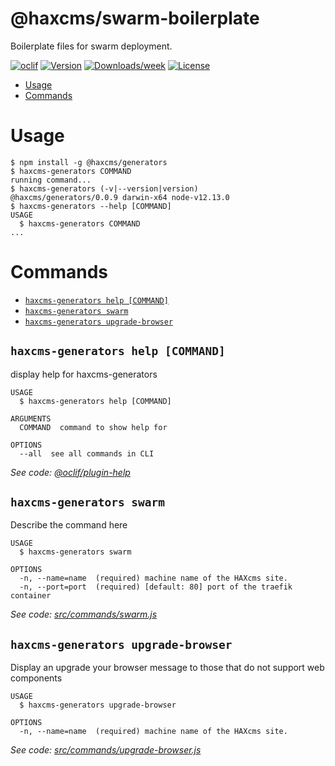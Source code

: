 @haxcms/swarm-boilerplate
=========================

Boilerplate files for swarm deployment.

[![oclif](https://img.shields.io/badge/cli-oclif-brightgreen.svg)](https://oclif.io)
[![Version](https://img.shields.io/npm/v/@haxcms/swarm-boilerplate.svg)](https://npmjs.org/package/@haxcms/swarm-boilerplate)
[![Downloads/week](https://img.shields.io/npm/dw/@haxcms/swarm-boilerplate.svg)](https://npmjs.org/package/@haxcms/swarm-boilerplate)
[![License](https://img.shields.io/npm/l/@haxcms/swarm-boilerplate.svg)](https://github.com/elmsln/haxcms-tools/blob/master/package.json)

<!-- toc -->
* [Usage](#usage)
* [Commands](#commands)
<!-- tocstop -->
# Usage
<!-- usage -->
```sh-session
$ npm install -g @haxcms/generators
$ haxcms-generators COMMAND
running command...
$ haxcms-generators (-v|--version|version)
@haxcms/generators/0.0.9 darwin-x64 node-v12.13.0
$ haxcms-generators --help [COMMAND]
USAGE
  $ haxcms-generators COMMAND
...
```
<!-- usagestop -->
# Commands
<!-- commands -->
* [`haxcms-generators help [COMMAND]`](#haxcms-generators-help-command)
* [`haxcms-generators swarm`](#haxcms-generators-swarm)
* [`haxcms-generators upgrade-browser`](#haxcms-generators-upgrade-browser)

## `haxcms-generators help [COMMAND]`

display help for haxcms-generators

```
USAGE
  $ haxcms-generators help [COMMAND]

ARGUMENTS
  COMMAND  command to show help for

OPTIONS
  --all  see all commands in CLI
```

_See code: [@oclif/plugin-help](https://github.com/oclif/plugin-help/blob/v2.1.6/src/commands/help.ts)_

## `haxcms-generators swarm`

Describe the command here

```
USAGE
  $ haxcms-generators swarm

OPTIONS
  -n, --name=name  (required) machine name of the HAXcms site.
  -n, --port=port  (required) [default: 80] port of the traefik container
```

_See code: [src/commands/swarm.js](https://github.com/elmsln/haxcms-tools/blob/v0.0.9/src/commands/swarm.js)_

## `haxcms-generators upgrade-browser`

Display an upgrade your browser message to those that do not support web components

```
USAGE
  $ haxcms-generators upgrade-browser

OPTIONS
  -n, --name=name  (required) machine name of the HAXcms site.
```

_See code: [src/commands/upgrade-browser.js](https://github.com/elmsln/haxcms-tools/blob/v0.0.9/src/commands/upgrade-browser.js)_
<!-- commandsstop -->
